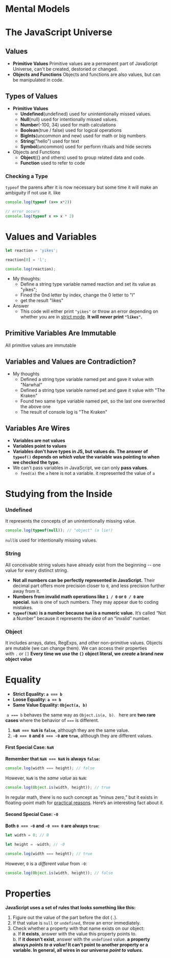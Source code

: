 # Mental Models

# The JavaScript Universe
## Values
- **Primitive Values**
	Primitive values are a permanent part of JavaScript Universe, can't be created, destoried or changed.
 - **Objects and Functions**
	Objects and functions are also values, but can be manipulated in code.
## Types of Values
- **Primitive Values**
	- **Undefined**(undefined)
		used for unintentionally missed values.
	- **Null**(null)
		used for intentionally missed values.
	- **Number**(-100, 34)
		used for math calculations
	- **Boolean**(true / false)
		used for logical operations
	- **BigInts**(uncommon and new)
		used for math or big numbers
	- **String**("hello")
		used for text
	- **Symbol**(uncommon)
		used for perform rituals and hide secrets
- Objects and Functions
	- **Object**({} and others)
		used to group related data and code.
	- **Function**
		used  to refer to code
### Checking a Type
`typeof` the parens after it is now necessary but some time it will make an ambiguity if not use it. 
like 
```js
console.log(typeof (x=> x*2))

// error occurs
console.log(typeof x => x * 2)
```
# Values and Variables
```js
let reaction = 'yikes';

reaction[0] = 'l';

console.log(reaction);
```
- My thoughts:
	 - Define a string type variable named reaction and set its value as "yikes";
	 - Fined the 0nd letter by index, change the 0 letter to "l"
	 - get the result "likes"
- Answer
	- This code will either print `"yikes"` or throw an error depending on whether you are in [strict mode](https://developer.mozilla.org/en-US/docs/Web/JavaScript/Reference/Strict_mode). **It will never print `"likes"`.**
## Primitive Variables Are Immutable
All primitive values are immutable
## Variables and Values are Contradiction?
- My thoughts
	- Defined a string type variable named pet and gave it value with "Narwhal“
	- Defined a string type variable named pet and gave it value with "The Kraken"
	- Found two same type variable named pet, so the last one overwrited the above one
	- The result of console log is "The Kraken"
## Variables Are Wires
- **Variables are not values**
- **Variables point to values**
- **Variables don't have types in JS, but values do. The answer of `typeof()` depends on *which value* the variable was pointing to when we checked the type.**
- We can't pass variables in JavaScript, we can only **pass values**. 
	- `feed(a)` the `a` here is not a variable. it represented the value of `a`

# Studying from the Inside
### Undefined
It represents the concepts of an unintentionally missing value.
```js
console.log(typeof(null)); // "object" (a lie!)
```
`null`is used for intentionally missing values.
### String

All conceivable string values have already exist from the beginning -- one value for every distinct string.

- **Not all numbers can be perfectly represented in JavaScript.** Their decimal part offers more precision closer to `0`, and less precision further away from it.
- **Numbers from invalid math operations like `1 / 0` or `0 / 0` are special.** `NaN` is one of such numbers. They may appear due to coding mistakes.
- **`typeof(NaN)` is a number because `NaN` is a numeric value.** It’s called “Not a Number” because it represents the _idea_ of an “invalid” number.

### Object
It includes arrays, dates, RegExps, and other non-primitive values.
Objects are mutable (we can change them). We can access their properties with `.` or `[]`
**Every time we use the `{}` object literal, we _create_ a brand new object value**

# Equality
- **Strict Equality: `a === b`**
- **Loose Equality: `a == b`**
- **Same Value Equality: `Object(a, b)`**

 `a === b` behaves the same way as `Object.is(a, b)`.
 
here are **two rare cases** where the behavior of `===` is different.
1. **`NaN === NaN` is `false`**, although they are the same value.
2. **`-0 === 0` and `0 === -0` are `true`**, although they are different values.
#### First Special Case: `NaN`
**Remember that `NaN === NaN` is always `false`:**
```js
console.log(width === height); // false
```
However, `NaN` is the _same value_ as `NaN`:
```js
console.log(Object.is(width, height)); // true
```
In regular math, there is no such concept as “minus zero,” but it exists in floating-point math for [practical reasons](https://softwareengineering.stackexchange.com/a/280708). Here’s an interesting fact about it.
#### Second Special Case: `-0`
**Both `0 === -0` and `-0 === 0` are always `true`:**
```js
let width = 0; // 0

let height = -width; // -0

console.log(width === height); // true
```
However, `0` is a _different value_ from `-0`:
```js
console.log(Object.is(width, height)); // false
```

# Properties

**JavaScript uses a set of rules that looks something like this:**
1. Figure out the value of the part before the dot (`.`).
2. If that value is `null` or `undefined`, throw an error immediately.
3. Check whether a property with that name exists on our object:  
    a. If **it exists**, answer with the value this property points to.  
    b. If **it doesn’t exist**, answer with the `undefined` value.
**a property always _points to a value!_ It can’t point to another property or a variable. In general, all wires in our universe _point to values_.**
